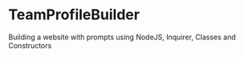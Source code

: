 # TeamProfileBuilder
Building a website with prompts using NodeJS, Inquirer, Classes and Constructors
